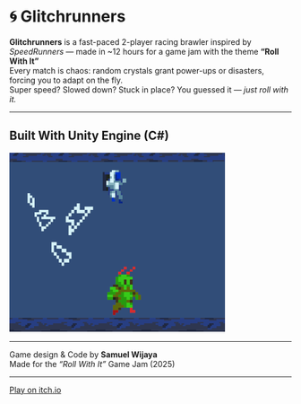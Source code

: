 # 🌀 Glitchrunners

**Glitchrunners** is a fast-paced 2-player racing brawler inspired by *SpeedRunners* — made in ~12 hours for a game jam with the theme **“Roll With It”**  
Every match is chaos: random crystals grant power-ups or disasters, forcing you to adapt on the fly.  
Super speed? Slowed down? Stuck in place? You guessed it — *just roll with it.*

---

## Built With **Unity Engine (C#)**
![Gameplay Screenshot](Screenshot1.png)
  
---


Game design & Code by **Samuel Wijaya**  
Made for the *“Roll With It”* Game Jam (2025)

---

[Play on itch.io](https://gygabyte.itch.io/glitchrunners)
